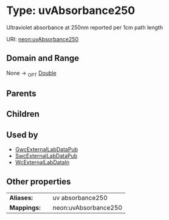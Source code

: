 
# Type: uvAbsorbance250


Ultraviolet absorbance at 250nm reported per 1cm path length

URI: [neon:uvAbsorbance250](https://data.neonscience.org/uvAbsorbance250)


## Domain and Range

None ->  <sub>OPT</sub> [Double](types/Double.md)

## Parents


## Children


## Used by

 * [GwcExternalLabDataPub](GwcExternalLabDataPub.md)
 * [SwcExternalLabDataPub](SwcExternalLabDataPub.md)
 * [WcExternalLabDataIn](WcExternalLabDataIn.md)

## Other properties

|  |  |  |
| --- | --- | --- |
| **Aliases:** | | uv absorbance250 |
| **Mappings:** | | neon:uvAbsorbance250 |

